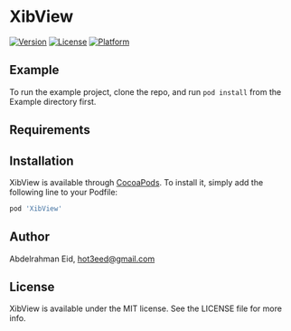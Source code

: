 # XibView

[![Version](https://img.shields.io/cocoapods/v/XibView.svg?style=flat)](https://cocoapods.org/pods/XibView)
[![License](https://img.shields.io/cocoapods/l/XibView.svg?style=flat)](https://cocoapods.org/pods/XibView)
[![Platform](https://img.shields.io/cocoapods/p/XibView.svg?style=flat)](https://cocoapods.org/pods/XibView)

## Example

To run the example project, clone the repo, and run `pod install` from the Example directory first.

## Requirements

## Installation

XibView is available through [CocoaPods](https://cocoapods.org). To install
it, simply add the following line to your Podfile:

```ruby
pod 'XibView'
```

## Author

Abdelrahman Eid, hot3eed@gmail.com

## License

XibView is available under the MIT license. See the LICENSE file for more info.
